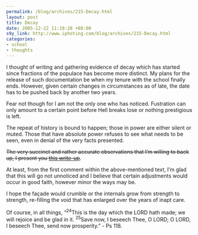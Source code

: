 ```yaml
--- 
permalink: /blog/archives/215-Decay.html
layout: post
title: Decay
date: 2005-12-22 11:19:28 +08:00
s9y_link: http://www.iphoting.com/blog/archives/215-Decay.html
categories: 
- school
- thoughts
---
```

<p class="whiteline"><p>I thought of writing and gathering evidence of decay which has started since fractions of the populace has become more distinct. My plans for the release of such documentation be when my tenure with the school finally ends. However, given certain changes in circumstances as of late, the date has to be pushed back by another two years.</p>
</p><p class="whiteline"><p>Fear not though for I am not the only one who has noticed. Fustration can only amount to a certain point before Hell breaks lose or nothing prestigious is left.</p>
</p><p class="whiteline"><p>The repeat of history is bound to happen; those in power are either silent or muted. Those that have absolute power refuses to see what needs to be seen, even in denial of the very facts presented.</p>
</p><p class="whiteline"><p><del>The very succinct and rather accurate observations that I&#8217;m willing to back up, I present you <a onclick="_gaq.push(['_trackPageview', '/extlink/thefascist.wordpress.com/2005/12/20/acs-in-decay/']);"  href="http://thefascist.wordpress.com/2005/12/20/acs-in-decay/">this write-up</a></del>.</p>
</p><p class="whiteline"><p>At least, from the first comment within the above-mentioned text, I&#8217;m glad that this will go not unnoticed and I believe that certain adjustments would occur in good faith, however minor the ways may be.</p>
</p><p class="whiteline"><p>I hope the façade would crumble or the internals grow from strength to strength, re-filling the void that has enlarged over the years of inapt care.</p>
</p><p class="break"><p>Of course, in all things, &#8220;<sup>24</sup>This is the day which the LORD hath made; we will rejoice and be glad in it. <sup>25</sup>Save now, I beseech Thee, O LORD; O LORD, I beseech Thee, send now prosperity.&#8221; - Ps 118.</p></p>
